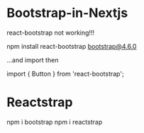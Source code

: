 # Bootstrap-in-Nextjs

react-bootstrap not working!!!

npm install react-bootstrap bootstrap@4.6.0

...and import then

import { Button } from 'react-bootstrap';



# Reactstrap

npm i bootstrap
npm i reactstrap

